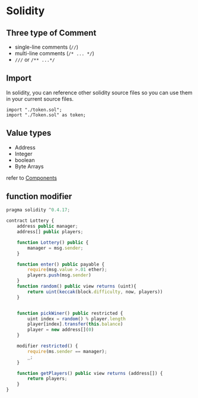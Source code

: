 # Solidity

## Three type of Comment

- single-line comments (`//`)
- multi-line comments (`/* ... */`)
- `///` or `/** ...*/`

## Import

 In solidity, you can reference other solidity source files so you can use them in your current source files.

``` sol
import "./token.sol";
import "./Token.sol" as token;
```

## Value types

- Address
- Integer
- boolean
- Byte Arrays

 refer to [Components](ttps://soliditylang.com/documentation/language-specifications.html)

## function modifier

``` js
pragma solidity ^0.4.17;

contract Lottery {
    address public manager;
    address[] public players;

    function Lottery() public {
        manager = msg.sender;
    }

    function enter() public payable {
        require(msg.value >.01 ether);
        players.push(msg.sender)
    }
    function random() public view returns (uint){
        return uint(keccak(block.difficulty, now, players))
    }


    function pickWiner() public restricted {
        uint index = random() % player.length
        player[index].transfer(this.balance)
        player = new address[](0)
    }

    modifier restricted() {
        require(ms.sender == manager);
        _;
    }

    function getPlayers() public view returns (address[]) {
        return players;
    }
}
```
